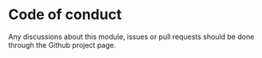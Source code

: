 # Code of conduct

Any discussions about this module, issues or pull requests should be done through the Github project page.
